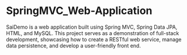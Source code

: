 # SpringMVC_Web-Application
SaiDemo is a web application built using Spring MVC, Spring Data JPA, HTML, and MySQL. This project serves as a demonstration of full-stack development, showcasing how to create a RESTful web service, manage data persistence, and develop a user-friendly front end.
